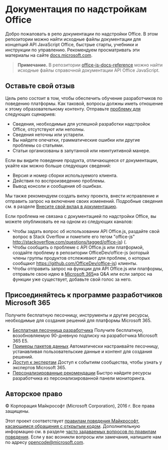# <a name="office-add-ins-documentation"></a>Документация по надстройкам Office

Добро пожаловать в репо документации по надстройки Office. В этом репозитории можно найти исходные файлы документации для концепций API JavaScript Office, быстрые старты, учебники и инструкции по управлению. Рекомендуем просматривать эти материалы на сайте [docs.microsoft.com](https://docs.microsoft.com/office/dev/add-ins).

> **Примечание.** В репозитории [office-js-docs-reference](https://github.com/OfficeDev/office-js-docs-reference) можно найти исходные файлы справочной документации API Office JavaScript.

## <a name="give-us-your-feedback"></a>Оставьте свой отзыв

Цель репо состоит в том, чтобы обеспечить обучение разработчиков по поведению платформы. Как таковой, вопросы должны иметь отношение к этому образовательному контенту. Отправьте [проблему для](https://github.com/OfficeDev/office-js-docs-pr/issues) следующих сценариев:

- Сведения, необходимые для успешной разработки надстройок Office, отсутствуют или неполны.
- Сведения неточны или устарели.
- Вы найдете опечатки, грамматические ошибки или другие проблемы со статьями.
- Статьи организованы в запутанной или неинтуитивной манере.

Если вы видите поведение продукта, отличающееся от документации, укайте как можно больше следующих сведений:

- Версия и номер сборки используемого клиента.
- Действия по воспроизведению проблемы.
- Вывод консоли и сообщения об ошибках.

Мы также рекомендуем создать вилку проекта, внести исправление и отправить запрос на включение своих изменений. Подробные сведения см. в разделе [Внесите свой вклад в документацию](Contributing.md).

Если проблема не связана с документацией по надстройки Office, вы можете опубликовать ее на одном из следующих каналов:

- Чтобы задать вопрос об использовании API Office.js, раздайте свой вопрос в Stack Overflow и пометите его тегом "office-js" http://stackoverflow.com/questions/tagged/office-js) (.
- Чтобы сообщить о проблеме с API Office.js или платформой, создайте проблему в репозитории OfficeDev/office-js (который члены группы продуктов отслеживают для проблем, о которых сообщают https://github.com/OfficeDev/office-js) клиенты.
- Чтобы отправить запрос на функции для API Office.js или платформы, отправьте свою идею в [Microsoft 365](https://docs.microsoft.com/answers/products/m365)на Q&A или если запрос на функции уже существует, добавьте свой голос за него.

## <a name="join-the-microsoft-365-developer-program"></a>Присоединяйтесь к программе разработчиков Microsoft 365

Получите бесплатную песочницу, инструменты и другие ресурсы, необходимые для создания решений для платформы Microsoft 365.

- [Бесплатная песочница разработчика](https://developer.microsoft.com/microsoft-365/dev-program#Subscription) Получите бесплатную, возобновляемую 90-дневную подписку на разработчика Microsoft 365 E5.
- [Примеры пакетов данных](https://developer.microsoft.com/microsoft-365/dev-program#Sample) Автоматически настраивайте песочницу, устанавливая пользовательские данные и контент для создания решений.
- [Доступ к экспертам](https://developer.microsoft.com/microsoft-365/dev-program#Experts) Доступ к событиям сообщества, чтобы узнать у экспертов Microsoft 365.
- [Персонализированные рекомендации](https://developer.microsoft.com/microsoft-365/dev-program#Recommendations) Быстро найдите ресурсы разработчика из персонализированной панели мониторинга.


## <a name="copyright"></a>Авторское право

© Корпорация Майкрософт (Microsoft Corporation), 2016 г. Все права защищены.


Этот проект соответствует [правилам поведения Майкрософт, касающимся обращения с открытым кодом](https://opensource.microsoft.com/codeofconduct/). Дополнительную информацию см. в разделе [часто задаваемых вопросов по правилам поведения](https://opensource.microsoft.com/codeofconduct/faq/). Если у вас возникли вопросы или замечания, напишите нам по адресу [opencode@microsoft.com](mailto:opencode@microsoft.com).
